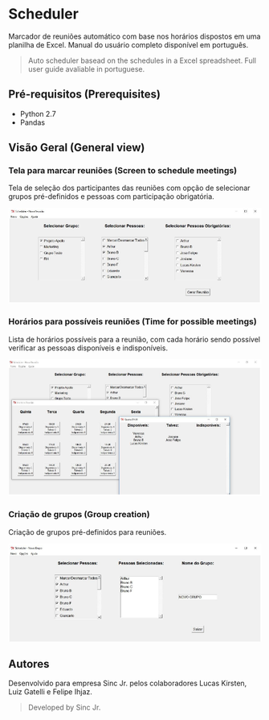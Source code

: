 # Scheduler

Marcador de reuniões automático com base nos horários dispostos em uma planilha de Excel. Manual do usuário completo disponível em português.

>Auto scheduler basead on the schedules in a Excel spreadsheet. Full user guide avaliable in portuguese.

## Pré-requisitos (Prerequisites)

- Python 2.7
- Pandas

## Visão Geral (General view)

### Tela para marcar reuniões (Screen to schedule meetings)
Tela de seleção dos participantes das reuniões com opção de selecionar grupos pré-definidos e pessoas com participação obrigatória.

![Screenshot](imagens/tela_principal.PNG)

### Horários para possíveis reuniões (Time for possible meetings)
Lista de horários possíveis para a reunião, com cada horário sendo possível verificar as pessoas disponíveis e indisponíveis.

![Screenshot](imagens/datas_reuniao.PNG)

### Criação de grupos (Group creation)
Criação de grupos pré-definidos para reuniões.

![Screenshot](imagens/grupos.PNG)

## Autores

Desenvolvido para empresa Sinc Jr. pelos colaboradores Lucas Kirsten, Luiz Gatelli e Felipe Ihjaz.

>Developed by Sinc Jr.
